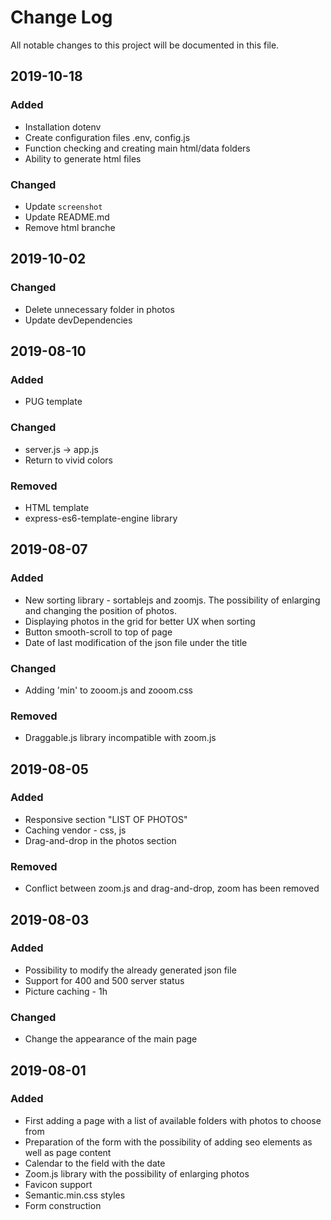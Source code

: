 # Change Log
All notable changes to this project will be documented in this file.

## 2019-10-18
### Added
- Installation dotenv
- Create configuration files .env, config.js
- Function checking and creating main html/data folders
- Ability to generate html files

### Changed 
- Update `screenshot`
- Update README.md
- Remove html branche

## 2019-10-02
### Changed
- Delete unnecessary folder in photos
- Update devDependencies

## 2019-08-10
### Added
- PUG template

### Changed
- server.js -> app.js
- Return to vivid colors

### Removed
- HTML template
- express-es6-template-engine library

## 2019-08-07
### Added
- New sorting library - sortablejs and zoomjs. The possibility of enlarging and changing the position of photos.
- Displaying photos in the grid for better UX when sorting
- Button smooth-scroll to top of page
- Date of last modification of the json file under the title

### Changed
- Adding 'min' to zooom.js and zooom.css

### Removed
- Draggable.js library incompatible with zoom.js

## 2019-08-05
### Added 
- Responsive section "LIST OF PHOTOS"
- Caching vendor - css, js
- Drag-and-drop in the photos section

### Removed
- Conflict between zoom.js and drag-and-drop, zoom has been removed

## 2019-08-03
### Added
- Possibility to modify the already generated json file
- Support for 400 and 500 server status
- Picture caching - 1h

### Changed
- Change the appearance of the main page

## 2019-08-01
### Added
- First adding a page with a list of available folders with photos to choose from
- Preparation of the form with the possibility of adding seo elements as well as page content
- Calendar to the field with the date
- Zoom.js library with the possibility of enlarging photos
- Favicon support
- Semantic.min.css styles
- Form construction